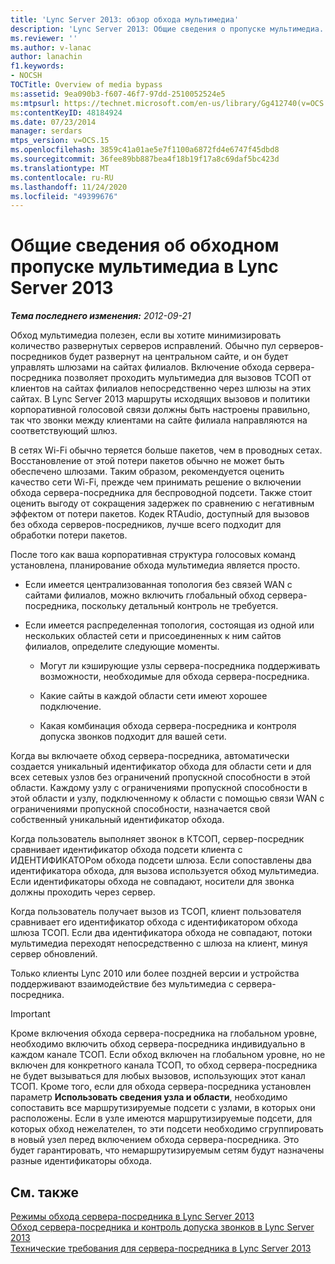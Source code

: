 ```yaml
---
title: 'Lync Server 2013: обзор обхода мультимедиа'
description: 'Lync Server 2013: Общие сведения о пропуске мультимедиа.'
ms.reviewer: ''
ms.author: v-lanac
author: lanachin
f1.keywords:
- NOCSH
TOCTitle: Overview of media bypass
ms:assetid: 9ea090b3-f607-46f7-97dd-2510052524e5
ms:mtpsurl: https://technet.microsoft.com/en-us/library/Gg412740(v=OCS.15)
ms:contentKeyID: 48184924
ms.date: 07/23/2014
manager: serdars
mtps_version: v=OCS.15
ms.openlocfilehash: 3859c41a01ae5e7f1100a6872fd4e6747f45dbd8
ms.sourcegitcommit: 36fee89bb887bea4f18b19f17a8c69daf5bc423d
ms.translationtype: MT
ms.contentlocale: ru-RU
ms.lasthandoff: 11/24/2020
ms.locfileid: "49399676"
---
```

# <a name="overview-of-media-bypass-in-lync-server-2013"></a>Общие сведения об обходном пропуске мультимедиа в Lync Server 2013

<div data-xmlns="http://www.w3.org/1999/xhtml">

<div class="topic" data-xmlns="http://www.w3.org/1999/xhtml" data-msxsl="urn:schemas-microsoft-com:xslt" data-cs="https://msdn.microsoft.com/">

<div data-asp="https://msdn2.microsoft.com/asp">



</div>

<div id="mainSection">

<div id="mainBody">

<span> </span>

_**Тема последнего изменения:** 2012-09-21_

Обход мультимедиа полезен, если вы хотите минимизировать количество развернутых серверов исправлений. Обычно пул серверов-посредников будет развернут на центральном сайте, и он будет управлять шлюзами на сайтах филиалов. Включение обхода сервера-посредника позволяет проходить мультимедиа для вызовов ТСОП от клиентов на сайтах филиалов непосредственно через шлюзы на этих сайтах. В Lync Server 2013 маршруты исходящих вызовов и политики корпоративной голосовой связи должны быть настроены правильно, так что звонки между клиентами на сайте филиала направляются на соответствующий шлюз.

В сетях Wi-Fi обычно теряется больше пакетов, чем в проводных сетах. Восстановление от этой потери пакетов обычно не может быть обеспечено шлюзами. Таким образом, рекомендуется оценить качество сети Wi-Fi, прежде чем принимать решение о включении обхода сервера-посредника для беспроводной подсети. Также стоит оценить выгоду от сокращения задержек по сравнению с негативным эффектом от потери пакетов. Кодек RTAudio, доступный для вызовов без обхода серверов-посредников, лучше всего подходит для обработки потери пакетов.

После того как ваша корпоративная структура голосовых команд установлена, планирование обхода мультимедиа является просто.

  - Если имеется централизованная топология без связей WAN с сайтами филиалов, можно включить глобальный обход сервера-посредника, поскольку детальный контроль не требуется.

  - Если имеется распределенная топология, состоящая из одной или нескольких областей сети и присоединенных к ним сайтов филиалов, определите следующие моменты.
    
      - Могут ли кэширующие узлы сервера-посредника поддерживать возможности, необходимые для обхода сервера-посредника.
    
      - Какие сайты в каждой области сети имеют хорошее подключение.
    
      - Какая комбинация обхода сервера-посредника и контроля допуска звонков подходит для вашей сети.

Когда вы включаете обход сервера-посредника, автоматически создается уникальный идентификатор обхода для области сети и для всех сетевых узлов без ограничений пропускной способности в этой области. Каждому узлу с ограничениями пропускной способности в этой области и узлу, подключенному к области с помощью связи WAN с ограничениями пропускной способности, назначается свой собственный уникальный идентификатор обхода.

Когда пользователь выполняет звонок в КТСОП, сервер-посредник сравнивает идентификатор обхода подсети клиента с ИДЕНТИФИКАТОРом обхода подсети шлюза. Если сопоставлены два идентификатора обхода, для вызова используется обход мультимедиа. Если идентификаторы обхода не совпадают, носители для звонка должны проходить через сервер.

Когда пользователь получает вызов из ТСОП, клиент пользователя сравнивает его идентификатор обхода с идентификатором обхода шлюза ТСОП. Если два идентификатора обхода не совпадают, потоки мультимедиа переходят непосредственно с шлюза на клиент, минуя сервер обновлений.

Только клиенты Lync 2010 или более поздней версии и устройства поддерживают взаимодействие без мультимедиа с сервера-посредника.

<div>


> [!IMPORTANT]  
> Кроме включения обхода сервера-посредника на глобальном уровне, необходимо включить обход сервера-посредника индивидуально в каждом канале ТСОП. Если обход включен на глобальном уровне, но не включен для конкретного канала ТСОП, то обход сервера-посредника не будет вызываться для любых вызовов, использующих этот канал ТСОП. Кроме того, если для обхода сервера-посредника установлен параметр <STRONG>Использовать сведения узла и области</STRONG>, необходимо сопоставить все маршрутизируемые подсети с узлами, в которых они расположены. Если в узле имеются маршрутизируемые подсети, для которых обход нежелателен, то эти подсети необходимо сгруппировать в новый узел перед включением обхода сервера-посредника. Это будет гарантировать, что немаршрутизируемым сетям будут назначены разные идентификаторы обхода.



</div>

<div>

## <a name="see-also"></a>См. также


[Режимы обхода сервера-посредника в Lync Server 2013](lync-server-2013-media-bypass-modes.md)  
[Обход сервера-посредника и контроль допуска звонков в Lync Server 2013](lync-server-2013-media-bypass-and-call-admission-control.md)  
[Технические требования для сервера-посредника в Lync Server 2013](lync-server-2013-technical-requirements-for-media-bypass.md)  
  

</div>

</div>

<span> </span>

</div>

</div>

</div>

